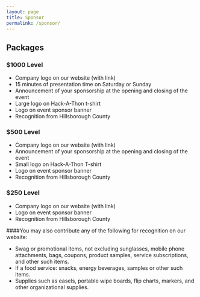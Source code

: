 ```yaml
---
layout: page
title: Sponsor
permalink: /sponsor/
---
```


## Packages

### $1000 Level
* Company logo on our website (with link)
* 15 minutes of presentation time on Saturday or Sunday
* Announcement of your sponsorship at the opening and closing of the event
* Large logo on Hack-A-Thon t-shirt
* Logo on event sponsor banner
* Recognition from Hillsborough County

### $500 Level
* Company logo on our website (with link)
* Announcement of your sponsorship at the opening and closing of the event
* Small logo on Hack-A-Thon T-shirt
* Logo on event sponsor banner
* Recognition from Hillsborough County

### $250 Level
* Company logo on our website (with link)
* Logo on event sponsor banner
* Recognition from Hillsborough County

####You may also contribute any of the following for recognition on our website:
* Swag or promotional items, not excluding sunglasses, mobile phone attachments, bags, coupons, product samples, service subscriptions, and other such items.
* If a food service: snacks, energy beverages, samples or other such items.
* Supplies such as easels, portable wipe boards, flip charts, markers, and other organizational supplies.

<!-- <hr>
<div class="well">
	{#% include form-sponsor.html %}
</div> -->